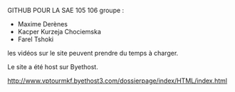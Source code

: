 GITHUB POUR LA SAE 105 106 
groupe :
- Maxime Derènes
- Kacper Kurzeja Chociemska
- Farel Tshoki

les vidéos sur le site peuvent prendre du temps à charger.

Le site a été host sur Byethost.

http://www.vptourmkf.byethost3.com/dossierpage/index/HTML/index.html
